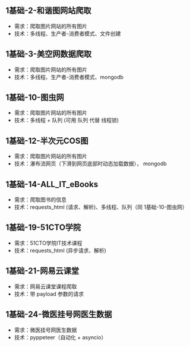 ## 1基础-2-和谐图网站爬取
- 需求：爬取图片网站的所有图片
- 技术：多线程、生产者-消费者模式、文件创建

## 1基础-3-美空网数据爬取
- 需求：爬取图片网站的所有图片
- 技术：多线程、生产者-消费者模式、mongodb

## 1基础-10-图虫网
- 需求：爬取图片网站的所有图片
- 技术：多线程 + 队列 (可用 队列 代替 线程锁)

## 1基础-12-半次元COS图
- 需求：爬取图片网站的所有图片
- 技术：瀑布流网页（下滑到网页底部时动态加载数据）， mongodb

## 1基础-14-ALL_IT_eBooks
- 需求：爬取图书的信息
- 技术：requests_html (请求、解析)、多线程、队列（同 1基础-10-图虫网）

## 1基础-19-51CTO学院
- 需求：51CTO学院IT技术课程
- 技术：requests_html (异步请求、解析)

## 1基础-21-网易云课堂
- 需求：网易云课堂课程爬取
- 技术：带 payload 参数的请求

## 1基础-24-微医挂号网医生数据
- 需求：微医挂号网医生数据
- 技术：pyppeteer（自动化 + asyncio）